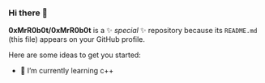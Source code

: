 ### Hi there 👋
**0xMrR0b0t/0xMrR0b0t** is a ✨ _special_ ✨ repository because its `README.md` (this file) appears on your GitHub profile.

Here are some ideas to get you started:

- 🌱 I’m currently learning c++
